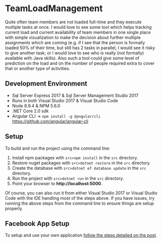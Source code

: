 # TeamLoadManagement
Quite often team members are not loaded full-time and they execute multiple tasks at once.
I would love to see some tool which helps tracking current load and current availability of team members in one single place
with simple visualization to make the decision about further multiple assignments which are coming
(e.g. if I see that the person is formally loaded 50% of their time, but still has 2 tasks in parallel,
I would see it risky to give another task; or I would love to see who is really (not formally) available with Java skills).
Also such a tool could give some level of prediction on the load and on the number of people
required extra to cover that or another type of activities.

## Development Environment
- Sql Server Express 2017 & Sql Server Management Studio 2017
- Runs in both Visual Studio 2017 & Visual Studio Code
- Node 8.9.4 & NPM 5.6.0
- .NET Core 2.0 sdk
- Angular CLI -> `npm install -g @angular/cli` https://github.com/angular/angular-cli
 

## Setup
To build and run the project using the command line:
1. Install npm packages with `src>npm install` in the `src` directory.
2. Restore nuget packages with `src>dotnet restore` in the `src` directory.
3. Create the database with `src>dotnet ef database update` in the `src` directory.
4. Run the project with `src>dotnet run` in the `src` directory.
5. Point your browser to **http://localhost:5000**.

Of course, you can also run it from either Visual Studio 2017 or Visual Studio Code with the IDE handling most of the steps above.  If you have issues, try running the above steps from the command line to ensure things are setup properly.

## Facebook App Setup
To setup and use your own application <a href="https://fullstackmark.com/post/13/jwt-authentication-with-aspnet-core-2-web-api-angular-5-net-core-identity-and-facebook-login#creating-a-facebook-application">follow the steps detailed on the post</a>.
